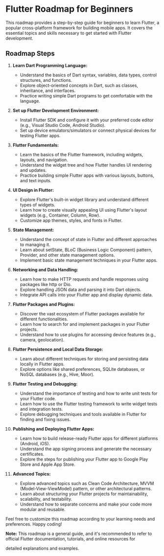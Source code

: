 # Flutter Roadmap for Beginners

This roadmap provides a step-by-step guide for beginners to learn Flutter, a popular cross-platform framework for building mobile apps. It covers the essential topics and skills necessary to get started with Flutter development.

## Roadmap Steps

1. **Learn Dart Programming Language:**
   - Understand the basics of Dart syntax, variables, data types, control structures, and functions.
   - Explore object-oriented concepts in Dart, such as classes, inheritance, and interfaces.
   - Practice writing simple Dart programs to get comfortable with the language.

2. **Set up Flutter Development Environment:**
   - Install Flutter SDK and configure it with your preferred code editor (e.g., Visual Studio Code, Android Studio).
   - Set up device emulators/simulators or connect physical devices for testing Flutter apps.

3. **Flutter Fundamentals:**
   - Learn the basics of the Flutter framework, including widgets, layouts, and navigation.
   - Understand the widget tree and how Flutter handles UI rendering and updates.
   - Practice building simple Flutter apps with various layouts, buttons, and text inputs.

4. **UI Design in Flutter:**
   - Explore Flutter's built-in widget library and understand different types of widgets.
   - Learn how to create visually appealing UI using Flutter's layout widgets (e.g., Container, Column, Row).
   - Customize app themes, styles, and fonts in Flutter.

5. **State Management:**
   - Understand the concept of state in Flutter and different approaches to managing it.
   - Learn about setState, BLoC (Business Logic Component) pattern, Provider, and other state management options.
   - Implement basic state management techniques in your Flutter apps.

6. **Networking and Data Handling:**
   - Learn how to make HTTP requests and handle responses using packages like http or Dio.
   - Explore handling JSON data and parsing it into Dart objects.
   - Integrate API calls into your Flutter app and display dynamic data.

7. **Flutter Packages and Plugins:**
   - Discover the vast ecosystem of Flutter packages available for different functionalities.
   - Learn how to search for and implement packages in your Flutter projects.
   - Understand how to use plugins for accessing device features (e.g., camera, geolocation).

8. **Flutter Persistence and Local Data Storage:**
   - Learn about different techniques for storing and persisting data locally in Flutter apps.
   - Explore options like shared preferences, SQLite databases, or NoSQL databases (e.g., Hive, Moor).

9. **Flutter Testing and Debugging:**
   - Understand the importance of testing and how to write unit tests for your Flutter code.
   - Learn how to use the Flutter testing framework to write widget tests and integration tests.
   - Explore debugging techniques and tools available in Flutter for finding and fixing issues.

10. **Publishing and Deploying Flutter Apps:**
    - Learn how to build release-ready Flutter apps for different platforms (Android, iOS).
    - Understand the app signing process and generate the necessary certificates.
    - Explore the steps for publishing your Flutter app to Google Play Store and Apple App Store.

11. **Advanced Topics:**
    - Explore advanced topics such as Clean Code Architecture, MVVM (Model-View-ViewModel) pattern, or other architectural patterns.
    - Learn about structuring your Flutter projects for maintainability, scalability, and testability.
    - Understand how to separate concerns and make your code more modular and reusable.

Feel free to customize this roadmap according to your learning needs and preferences. Happy coding!

**Note:** This roadmap is a general guide, and it's recommended to refer to official Flutter documentation, tutorials, and online resources for

 detailed explanations and examples.
